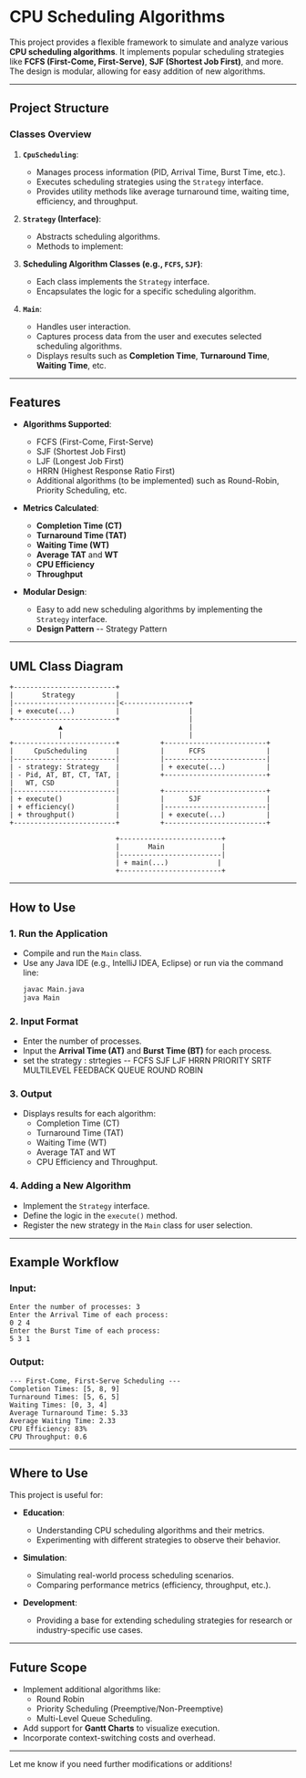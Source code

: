 # CPU Scheduling Algorithms

This project provides a flexible framework to simulate and analyze various **CPU scheduling algorithms**. It implements popular scheduling strategies like **FCFS (First-Come, First-Serve)**, **SJF (Shortest Job First)**, and more. The design is modular, allowing for easy addition of new algorithms.

---

## Project Structure

### **Classes Overview**

1. **`CpuScheduling`**:
   - Manages process information (PID, Arrival Time, Burst Time, etc.).
   - Executes scheduling strategies using the `Strategy` interface.
   - Provides utility methods like average turnaround time, waiting time, efficiency, and throughput.

2. **`Strategy` (Interface)**:
   - Abstracts scheduling algorithms.
   - Methods to implement:

3. **Scheduling Algorithm Classes (e.g., `FCFS`, `SJF`)**:
   - Each class implements the `Strategy` interface.
   - Encapsulates the logic for a specific scheduling algorithm.

4. **`Main`**:
   - Handles user interaction.
   - Captures process data from the user and executes selected scheduling algorithms.
   - Displays results such as **Completion Time**, **Turnaround Time**, **Waiting Time**, etc.

---

## Features

- **Algorithms Supported**:
  - FCFS (First-Come, First-Serve)
  - SJF (Shortest Job First)
  - LJF (Longest Job First)
  - HRRN (Highest Response Ratio First)
  - Additional algorithms (to be implemented) such as Round-Robin, Priority Scheduling, etc.
  
- **Metrics Calculated**:
  - **Completion Time (CT)**
  - **Turnaround Time (TAT)**
  - **Waiting Time (WT)**
  - **Average TAT** and **WT**
  - **CPU Efficiency**
  - **Throughput**

- **Modular Design**:
  - Easy to add new scheduling algorithms by implementing the `Strategy` interface.
  - **Design Pattern** -- Strategy Pattern

---

## UML Class Diagram

```plaintext
+-------------------------+
|       Strategy          |
|-------------------------|<----------------+ 
| + execute(...)          |                 |
+-------------------------+                 |
            ▲                               |
            |                               |
+-------------------------+          +-------------------------+
|     CpuScheduling       |          |      FCFS               |
|-------------------------|          |-------------------------|
| - strategy: Strategy    |          | + execute(...)          |
| - Pid, AT, BT, CT, TAT, |          +-------------------------+
|   WT, CSD               |
|-------------------------|          +-------------------------+
| + execute()             |          |      SJF                |
| + efficiency()          |          |-------------------------|
| + throughput()          |          | + execute(...)          |
+-------------------------+          +-------------------------+

                          +-------------------------+
                          |       Main              |
                          |-------------------------|
                          | + main(...)            |
                          +-------------------------+
```

---

## How to Use

### 1. **Run the Application**
   - Compile and run the `Main` class.
   - Use any Java IDE (e.g., IntelliJ IDEA, Eclipse) or run via the command line:
     ```bash
     javac Main.java
     java Main
     ```

### 2. **Input Format**
   - Enter the number of processes.
   - Input the **Arrival Time (AT)** and **Burst Time (BT)** for each process.
   - set the strategy :
        strtegies --  FCFS
                      SJF
                      LJF
                      HRRN
                      PRIORITY
                      SRTF
                      MULTILEVEL FEEDBACK QUEUE
                      ROUND ROBIN

### 3. **Output**
   - Displays results for each algorithm:
     - Completion Time (CT)
     - Turnaround Time (TAT)
     - Waiting Time (WT)
     - Average TAT and WT
     - CPU Efficiency and Throughput.

### 4. **Adding a New Algorithm**
   - Implement the `Strategy` interface.
   - Define the logic in the `execute()` method.
   - Register the new strategy in the `Main` class for user selection.

---

## Example Workflow

### Input:
```plaintext
Enter the number of processes: 3
Enter the Arrival Time of each process:
0 2 4
Enter the Burst Time of each process:
5 3 1
```

### Output:
```plaintext
--- First-Come, First-Serve Scheduling ---
Completion Times: [5, 8, 9]
Turnaround Times: [5, 6, 5]
Waiting Times: [0, 3, 4]
Average Turnaround Time: 5.33
Average Waiting Time: 2.33
CPU Efficiency: 83%
CPU Throughput: 0.6
```

---

## Where to Use

This project is useful for:
- **Education**:
  - Understanding CPU scheduling algorithms and their metrics.
  - Experimenting with different strategies to observe their behavior.
  
- **Simulation**:
  - Simulating real-world process scheduling scenarios.
  - Comparing performance metrics (efficiency, throughput, etc.).

- **Development**:
  - Providing a base for extending scheduling strategies for research or industry-specific use cases.

---

## Future Scope

- Implement additional algorithms like:
  - Round Robin
  - Priority Scheduling (Preemptive/Non-Preemptive)
  - Multi-Level Queue Scheduling.
- Add support for **Gantt Charts** to visualize execution.
- Incorporate context-switching costs and overhead.

---

Let me know if you need further modifications or additions!
